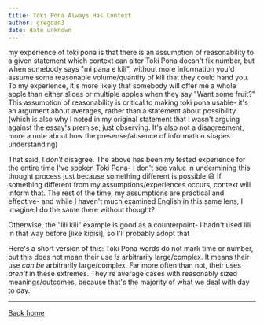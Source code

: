 ```yaml
---
title: Toki Pona Always Has Context
author: gregdan3
date: date unknown
---
```



<!-- toc -->



<!-- tocstop -->

my experience of toki pona is that there is an assumption of reasonability to a given statement which context can alter
Toki Pona doesn't fix number, but when somebody says "mi pana e kili", without more information you'd assume some reasonable volume/quantity of kili that they could hand you. To my experience, it's more likely that somebody will offer me a whole apple than either slices or multiple apples when they say "Want some fruit?"
This assumption of reasonability is critical to making toki pona usable- it's an argument about averages, rather than a statement about possibility
(which is also why I noted in my original statement that I wasn't arguing against the essay's premise, just observing. It's also not a disagreement, more a note about how the presense/absence of information shapes understanding)

That said, I _don't_ disagree. The above has been my tested experience for the entire time I've spoken Toki Pona- I don't see value in undermining this thought process just because something different is possible :sweat_smile: If something different from my assumptions/experiences occurs, context will inform that. The rest of the time, my assumptions are practical and effective- and while I haven't much examined English in this same lens, I imagine I do the same there without thought?

Otherwise, the "lili kili" example is good as a counterpoint- I hadn't used lili in that way before [like kipisi], so I'll probably adopt that

Here's a short version of this:
Toki Pona words do not mark time or number, but this does not mean their use _is_ arbitrarily large/complex. It means their use _can be_ arbitrarily large/complex.
Far more often than not, their uses _aren't_ in these extremes. They're average cases with reasonably sized meanings/outcomes, because that's the majority of what we deal with day to day.

---

[Back home](/toki-pona/)


